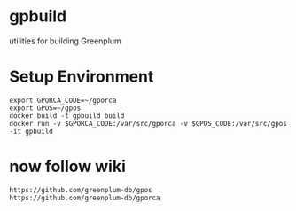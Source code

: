 # gpbuild
utilities for building Greenplum

# Setup Environment
    export GPORCA_CODE=~/gporca
    export GPOS=~/gpos
    docker build -t gpbuild build
    docker run -v $GPORCA_CODE:/var/src/gporca -v $GPOS_CODE:/var/src/gpos -it gpbuild

# now follow wiki
    https://github.com/greenplum-db/gpos
    https://github.com/greenplum-db/gporca
